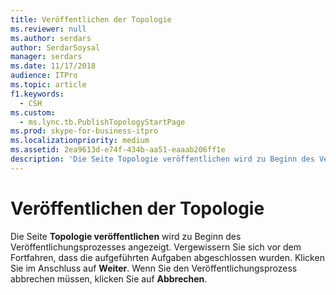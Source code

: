 ```yaml
---
title: Veröffentlichen der Topologie
ms.reviewer: null
ms.author: serdars
author: SerdarSoysal
manager: serdars
ms.date: 11/17/2018
audience: ITPro
ms.topic: article
f1.keywords:
  - CSH
ms.custom:
  - ms.lync.tb.PublishTopologyStartPage
ms.prod: skype-for-business-itpro
ms.localizationpriority: medium
ms.assetid: 2ea9613d-e74f-434b-aa51-eaaab206ff1e
description: 'Die Seite Topologie veröffentlichen wird zu Beginn des Veröffentlichungsprozesses angezeigt. Vergewissern Sie sich vor dem Fortfahren, dass die aufgeführten Aufgaben abgeschlossen wurden. Klicken Sie im Anschluss auf Weiter. Wenn Sie den Veröffentlichungsprozess abbrechen müssen, klicken Sie auf Abbrechen.'
---
```


# <a name="publish-topology"></a>Veröffentlichen der Topologie
 
Die Seite **Topologie veröffentlichen** wird zu Beginn des Veröffentlichungsprozesses angezeigt. Vergewissern Sie sich vor dem Fortfahren, dass die aufgeführten Aufgaben abgeschlossen wurden. Klicken Sie im Anschluss auf **Weiter**. Wenn Sie den Veröffentlichungsprozess abbrechen müssen, klicken Sie auf **Abbrechen**.
  

